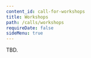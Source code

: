 ```yaml
---
content_id: call-for-workshops
title: Workshops
path: /calls/workshops
requireDate: false
sideMenu: true
---
```


TBD.